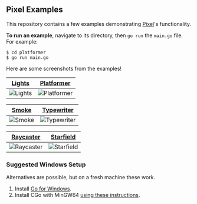 ## Pixel Examples

This repository contains a few examples demonstrating [Pixel](https://github.com/faiface/pixel)'s functionality.

**To run an example**, navigate to its directory, then `go run` the `main.go` file. For example:

```
$ cd platformer
$ go run main.go
```

Here are some screenshots from the examples!

| [Lights](lights) | [Platformer](platformer) |
| --- | --- |
| ![Lights](lights/screenshot.png) | ![Platformer](platformer/screenshot.png) |

| [Smoke](smoke) | [Typewriter](typewriter) |
| --- | --- |
| ![Smoke](smoke/screenshot.png) | ![Typewriter](typewriter/screenshot.png) |

| [Raycaster](community/raycaster) | [Starfield](community/starfield) |
| --- | --- |
| ![Raycaster](community/raycaster/screenshot.png) | ![Starfield](community/starfield/screenshot.png) |

### Suggested Windows Setup

Alternatives are possible, but on a fresh machine these work.

1. Install [Go for Windows](https://golang.org/doc/install).
1. Install CGo with MinGW64 [using these instructions](https://dev.to/sofiawinters/use-cgo-in-windows-64bit-3374).
